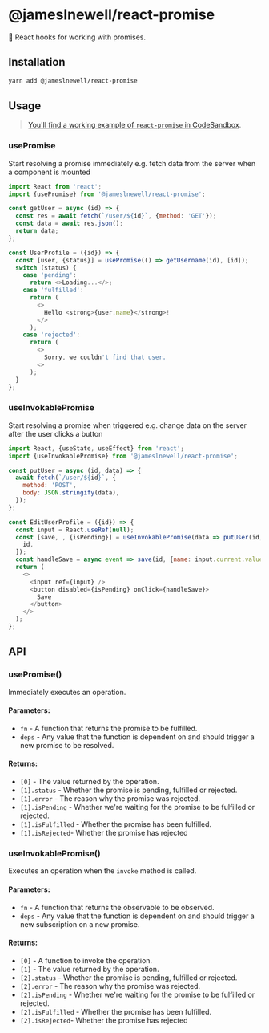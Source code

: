 # @jameslnewell/react-promise

🎣 React hooks for working with promises.

## Installation

```bash
yarn add @jameslnewell/react-promise
```

## Usage

> [You'll find a working example of `react-promise` in CodeSandbox](https://codesandbox.io/s/jameslnewellreactpromise-xe0om).

### usePromise

Start resolving a promise immediately e.g. fetch data from the server when a component is mounted

```js
import React from 'react';
import {usePromise} from '@jameslnewell/react-promise';

const getUser = async (id) => {
  const res = await fetch(`/user/${id}`, {method: 'GET'});
  const data = await res.json();
  return data;
};

const UserProfile = ({id}) => {
  const [user, {status}] = usePromise(() => getUsername(id), [id]);
  switch (status) {
    case 'pending':
      return <>Loading...</>;
    case 'fulfilled':
      return (
        <>
          Hello <strong>{user.name}</strong>!
        </>
      );
    case 'rejected':
      return (
        <>
          Sorry, we couldn't find that user.
        <>
      );
  }
};

```

### useInvokablePromise

Start resolving a promise when triggered e.g. change data on the server after the user clicks a button

```js
import React, {useState, useEffect} from 'react';
import {useInvokablePromise} from '@jameslnewell/react-promise';

const putUser = async (id, data) => {
  await fetch(`/user/${id}`, {
    method: 'POST',
    body: JSON.stringify(data),
  });
};

const EditUserProfile = ({id}) => {
  const input = React.useRef(null);
  const [save, , {isPending}] = useInvokablePromise(data => putUser(id, data), [
    id,
  ]);
  const handleSave = async event => save(id, {name: input.current.value});
  return (
    <>
      <input ref={input} />
      <button disabled={isPending} onClick={handleSave}>
        Save
      </button>
    </>
  );
};
```

## API

### usePromise()

Immediately executes an operation.

#### Parameters:

- `fn` - A function that returns the promise to be fulfilled.
- `deps` - Any value that the function is dependent on and should trigger a new promise to be resolved.

#### Returns:

- `[0]` - The value returned by the operation.
- `[1].status` - Whether the promise is pending, fulfilled or rejected.
- `[1].error` - The reason why the promise was rejected.
- `[1].isPending` - Whether we're waiting for the promise to be fulfilled or rejected.
- `[1].isFulfilled` - Whether the promise has been fulfilled.
- `[1].isRejected`- Whether the promise has rejected

### useInvokablePromise()

Executes an operation when the `invoke` method is called.

#### Parameters:

- `fn` - A function that returns the observable to be observed.
- `deps` - Any value that the function is dependent on and should trigger a new subscription on a new promise.

#### Returns:

- `[0]` - A function to invoke the operation.
- `[1]` - The value returned by the operation.
- `[2].status` - Whether the promise is pending, fulfilled or rejected.
- `[2].error` - The reason why the promise was rejected.
- `[2].isPending` - Whether we're waiting for the promise to be fulfilled or rejected.
- `[2].isFulfilled` - Whether the promise has been fulfilled.
- `[2].isRejected`- Whether the promise has rejected
